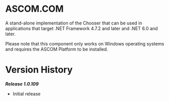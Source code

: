 # ASCOM.COM

A stand-alone implementation of the Chooser that can be used in applications that target .NET Framework 4.7.2 and later and .NET 6.0 and later. 

Please note that this component only works on Windows operating systems and requires the ASCOM Platform to be installed.

# Version History

***Release 1.0.109***
* Initial release